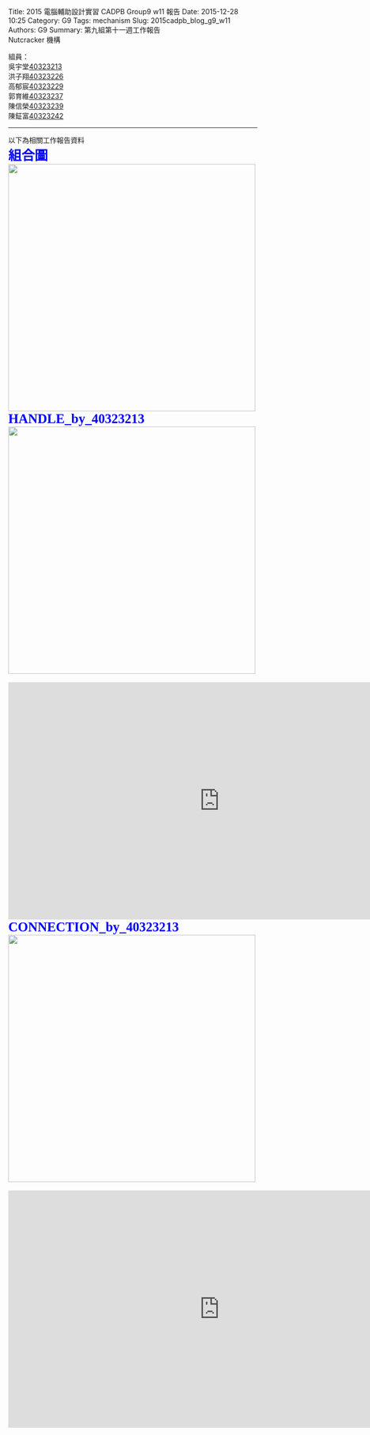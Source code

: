 Title: 2015 電腦輔助設計實習 CADPB Group9 w11 報告
Date: 2015-12-28 10:25
Category: G9
Tags: mechanism
Slug: 2015cadpb_blog_g9_w11
Authors: G9
Summary: 第九組第十一週工作報告<br />Nutcracker 機構

組員：<br />
吳宇堂<a href='user/40323213/'>40323213</a><br />洪子翔<a href='user/40323226/'>40323226</a><br />高郁宸<a href='user/40323229/'>40323229</a><br />郭育維<a href='user/40323237/'>40323237</a><br />陳信榮<a href='user/40323239/'>40323239</a><br />陳鉦富<a href='user/40323242/'>40323242</a>

<hr/>
以下為相關工作報告資料
<br>
<span style="font-size:20pt;font-family:'Microsoft JhengHei';color:#0000ff"><b>組合圖</b></span>
<br>
<img src="https://copy.com/F6q46W0GhtERM72z" width="500" ></img>
<br>
<span style="font-size:20pt;font-family:'Microsoft JhengHei';color:#0000ff"><b>HANDLE_by_40323213</b></span>
<br>
<img src="https://copy.com/NkKObX3viI0I0Aq8" width="500" ></img>
<br>
<script src="https://embed.github.com/view/3d/nashnash/group9/master/handle.stl"></script>
<br>
<iframe width="854" height="480" src="https://www.youtube.com/embed/TyaWna6RzC8" frameborder="0" allowfullscreen></iframe>
<br>
<span style="font-size:20pt;font-family:'Microsoft JhengHei';color:#0000ff"><b>CONNECTION_by_40323213</b></span>
<br>
<img src="https://copy.com/m1AcijVLVOYN0CZ0" width="500" ></img>
<br>
<script src="https://embed.github.com/view/3d/nashnash/group9/master/connection.stl"></script>
<br>
<iframe width="854" height="480" src="https://www.youtube.com/embed/_rRavIViRbw" frameborder="0" allowfullscreen></iframe>
<br>
